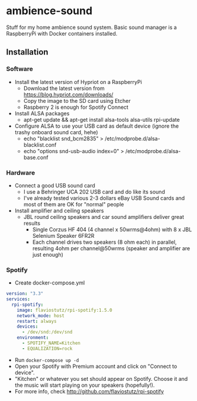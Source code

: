 # ambience-sound
Stuff for my home ambience sound system.
Basic sound manager is a RaspberryPi with Docker containers installed.

## Installation

### Software
* Install the latest version of Hypriot on a RaspberryPi
  * Download the latest version from https://blog.hypriot.com/downloads/
  * Copy the image to the SD card using Etcher
  * Raspberry 2 is enough for Spotify Connect
* Install ALSA packages
  * apt-get update && apt-get install alsa-tools alsa-utils rpi-update
* Configure ALSA to use your USB card as default device (ignore the trashy onboard sound card, hehe)
  * echo "blacklist snd_bcm2835" > /etc/modprobe.d/alsa-blacklist.conf
  * echo "options snd-usb-audio index=0" > /etc/modprobe.d/alsa-base.conf

### Hardware
* Connect a good USB sound card
  * I use a Behringer UCA 202 USB card and do like its sound
  * I've already tested various 2-3 dollars eBay USB Sound cards and most of them are OK for "normal" people
* Install amplifier and ceiling speakers
  * JBL round ceiling speakers and car sound amplifiers deliver great results
    * Single Corzus HF 404 (4 channel x 50wrms@4ohm) with 8 x JBL Selenium Speaker 6FR2R
    * Each channel drives two speakers (8 ohm each) in parallel, resulting 4ohm per channel@50wrms (speaker and amplifier are just enough)

### Spotify
* Create docker-compose.yml
```yml
version: "3.3"
services:
  rpi-spotify:
    image: flaviostutz/rpi-spotify:1.5.0
    network_mode: host
    restart: always
    devices:
      - /dev/snd:/dev/snd
    environment:
      - SPOTIFY_NAME=Kitchen
      - EQUALIZATION=rock
```
* Run ```docker-compose up -d```
* Open your Spotify with Premium account and click on "Connect to device". 
* "Kitchen" or whatever you set should appear on Spotify. Choose it and the music will start playing on your speakers (hopefully!). 
* For more info, check http://github.com/flaviostutz/rpi-spotify
